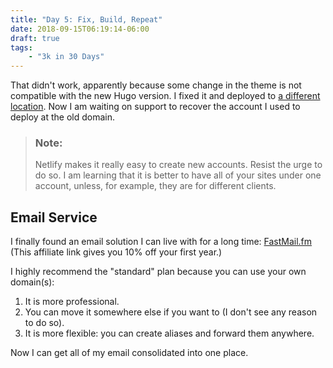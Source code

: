```yaml
---
title: "Day 5: Fix, Build, Repeat"
date: 2018-09-15T06:19:14-06:00
draft: true
tags:
    - "3k in 30 Days"
---
```


That didn't work, apparently because some change in the theme is not compatible with the new Hugo version. I fixed it and deployed to [a different location](https://confident-clarke-3a33ca.netlify.com/). Now I am waiting on support to 
recover the account I used to deploy at the old domain.

<blockquote>
<h3>Note:</h3>
Netlify makes it really easy to create new accounts. Resist the urge to do so.
I am learning that it is better to have all of your sites under one account, unless, for example, they are for different clients.
</blockquote>

## Email Service

I finally found an email solution I can live with for a long time:
[FastMail.fm](https://www.fastmail.com/?STKI=19980352) (This affiliate link gives you 10% off your first year.)

I highly recommend the "standard" plan because you can use your own domain(s):

  1. It is more professional.
  2. You can move it somewhere else if you want to (I don't see any reason to do so).
  3. It is more flexible: you can create aliases and forward them anywhere.

Now I can get all of my email consolidated into one place.
